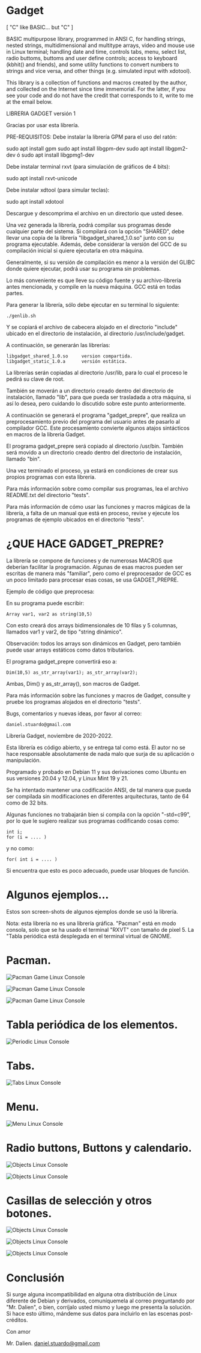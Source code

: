 # Gadget

[ "C" like BASIC... but "C" ]

BASIC multipurpose library, programmed in ANSI C, for handling strings, nested strings, multidimensional and multitype arrays, video and mouse use in Linux terminal; handling date and time, controls tabs, menu, select list, radio buttoms, buttoms and user define controls; access to keyboard (kbhit() and friends), and some utility functions to convert numbers to strings and vice versa, and other things (e.g. simulated input with xdotool).

This library is a collection of functions and macros created by the author, and collected on the Internet since time immemorial. For the latter, if you see your code and do not have the credit that corresponds to it, write to me at the email below.

LIBRERIA GADGET versión 1

Gracias por usar esta librería.

PRE-REQUISITOS:
   Debe instalar la librería GPM para el uso del ratón:
   
   sudo apt install gpm
   sudo apt install libgpm-dev
   sudo apt install libgpm2-dev
   ó
   sudo apt install libgpmg1-dev
   
   Debe instalar terminal rxvt (para simulación de gráficos de 4 bits):
   
   sudo apt install rxvt-unicode
   
   Debe instalar xdtool (para simular teclas):
   
   sudo apt install xdotool

Descargue y descomprima el archivo en un directorio que usted desee.

Una vez generada la librería, podrá compilar sus programas desde
cualquier parte del sistema. Si compilará con la opción "SHARED",
debe llevar una copia de la librería "libgadget_shared_1.0.so"
junto con su programa ejecutable. Además, debe considerar la versión
del GCC de su compilación inicial si quiere ejecutarla en otra máquina.

Generalmente, si su versión de compilación es menor a la versión del
GLIBC donde quiere ejecutar, podrá usar su programa sin problemas.

Lo más conveniente es que lleve su código fuente y su archivo-librería
antes mencionada, y compile en la nueva máquina. GCC está en todas
partes.

Para generar la librería, sólo debe ejecutar en su terminal lo 
siguiente:

    ./genlib.sh
    
Y se copiará el archivo de cabecera alojado en el directorio
"include" ubicado en el directorio de instalación, al directorio
/usr/include/gadget. 

A continuación, se generarán las librerías:
    
    libgadget_shared_1.0.so     version compartida.
    libgadget_static_1.0.a      versión estática.

La librerías serán copiadas al directorio /usr/lib, para lo cual
el proceso le pedirá su clave de root.

También se moverán a un directorio creado dentro del directorio de
instalación, llamado "lib", para que pueda ser trasladada a otra
máquina, si así lo desea, pero cuidando lo discutido sobre este
punto anteriormente.

A continuación se generará el programa "gadget_prepre", que realiza
un preprocesamiento previo del programa del usuario antes de pasarlo 
al compilador GCC. Este procesamiento convierte algunos atajos sintácticos
en macros de la librería Gadget.

El programa gadget_prepre será copiado al directorio /usr/bin.
También será movido a un directorio creado dentro del directorio
de instalación, llamado "bin".

Una vez terminado el proceso, ya estará en condiciones de crear
sus propios programas con esta librería.

Para más información sobre como compilar sus programas, lea el
archivo README.txt del directorio "tests".

Para más información de cómo usar las funciones y macros mágicas de la
librería, a falta de un manual que está en proceso, revise y ejecute
los programas de ejemplo ubicados en el directorio "tests".

# ¿QUE HACE GADGET_PREPRE?

La librería se compone de funciones y de numerosas MACROS que deberían
facilitar la programación. Algunas de esas macros pueden ser escritas
de manera más "familiar", pero como el preprocesador de GCC es un 
poco limitado para procesar esas cosas, se usa GADGET_PREPRE.

Ejemplo de código que preprocesa:

En su programa puede escribir:

    Array var1, var2 as string(10,5)

Con esto creará dos arrays bidimensionales de 10 filas y 5 columnas,
llamados var1 y var2, de tipo "string dinámico".

Observación: todos los arrays son dinámicos en Gadget, pero también
puede usar arrays estáticos como datos tributarios.

El programa gadget_prepre convertirá eso a:

    Dim(10,5) as_str_array(var1); as_str_array(var2);

Ambas, Dim() y as_str_array(), son macros de Gadget.

Para más información sobre las funciones y macros de Gadget, consulte
y pruebe los programas alojados en el directorio "tests".

Bugs, comentarios y nuevas ideas, por favor al correo:

    daniel.stuardo@gmail.com
    
Librería Gadget, noviembre de 2020-2022.

Esta librería es código abierto, y se entrega tal como está. El
autor no se hace responsable absolutamente de nada malo que surja
de su aplicación o manipulación.

Programado y probado en Debian 11 y sus derivaciones como Ubuntu en
sus versiones 20.04 y 12.04, y Linux Mint 19 y 21.

Se ha intentado mantener una codificación ANSI, de tal manera que
pueda ser compilada sin modificaciones en diferentes arquitecturas,
tanto de 64 como de 32 bits.

Algunas funciones no trabajarán bien si compila con la opción
"-std=c99", por lo que le sugiero realizar sus programas codificando
cosas como:

    int i;
    for (i = .... )

y no como:

    for( int i = .... )

Si encuentra que esto es poco adecuado, puede usar bloques de función.

# Algunos ejemplos...

Estos son screen-shots de algunos ejemplos donde se usó la librería.

Nota: esta librería no es una librería gráfica. "Pacman" está en modo consola,
solo que se ha usado el terminal "RXVT" con tamaño de pixel 5. La "Tabla periódica
está desplegada en el terminal virtual de GNOME.

# Pacman.

![Pacman Game Linux Console](tests/dataPacman/Pacman_initial_screen.png)

![Pacman Game Linux Console](tests/dataPacman/Pacman_play.png)

![Pacman Game Linux Console](tests/dataPacman/pacmanp3.png)

# Tabla periódica de los elementos.

![Periodic Linux Console](tests/Tabla_periodica_rosetta_code_02.png)

# Tabs.

![Tabs Linux Console](tests/tabs.png)

# Menu.

![Menu Linux Console](tests/menu_gadget.png)

# Radio buttons, Buttons y calendario.

![Objects Linux Console](tests/radiob1.png)

![Objects Linux Console](tests/radiob2.png)

# Casillas de selección y otros botones.

![Objects Linux Console](tests/casillas0.png)

![Objects Linux Console](tests/casillas1.png)

![Objects Linux Console](tests/casillas3.png)

# Conclusión

Si surge alguna incompatibilidad en alguna otra distribución de
Linux diferente de Debian y derivados, comuníquemela al correo
preguntando por "Mr. Dalien", o bien, corríjalo usted mismo y
luego me presenta la solución. Si hace esto último, mándeme sus
datos para incluirlo en las escenas post-créditos.

Con amor

Mr. Dalien.
daniel.stuardo@gmail.com

